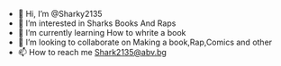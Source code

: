 - 👋 Hi, I’m @Sharky2135
- 👀 I’m interested in Sharks Books And Raps
- 🌱 I’m currently learning How to whrite a book
- 💞️ I’m looking to collaborate on Making a book,Rap,Comics and other
- 📫 How to reach me Shark2135@abv.bg

<!---
Sharky2135/Sharky2135 is a ✨ special ✨ repository because its `README.md` (this file) appears on your GitHub profile.
You can click the Preview link to take a look at your changes.
--->
